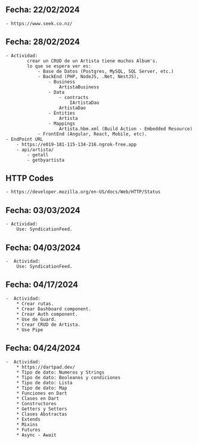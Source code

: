 ## Fecha: 22/02/2024
    - https://www.seek.co.nz/

## Fecha: 28/02/2024

    - Actividad: 
            crear un CRUD de un Artista tiene muchos Album's.
            lo que se espera ver es: 
                - Base de Datos (Postgres, MySQL, SQL Server, etc.)
                - BackEnd (PHP, NodeJS, .Net, NestJS), 
                    - Business
                        ArtistaBusiness
                    - Data
                        - contracts
                            IArtistaDao
                        ArtistaDao
                    - Entities
                        Artista
                    - Mappings
                        Artista.hbm.xml (Build Action - Embedded Resource)
                - FrontEnd (Angular, React, Mobile, etc).
    - EndPoint URL
        - https://e019-181-115-134-216.ngrok-free.app
        - api/artista/
            - getall
            - getbyartista

## HTTP Codes
    - https://developer.mozilla.org/en-US/docs/Web/HTTP/Status
## Fecha: 03/03/2024

    - Actividad:
        Use: SyndicationFeed.
## Fecha: 04/03/2024
    -  Actividad:
        Use: SyndicationFeed.
## Fecha: 04/17/2024
    -  Actividad:
        * Crear rutas.
        * Crear Dashboard component.
        * Crear Auth component.
        * Use de Guard.
        * Crear CRUD de Artista.
        * Use Pipe
## Fecha: 04/24/2024
    -  Actividad:
        * https://dartpad.dev/
        * Tipo de dato: Numeros y Strings
        * Tipo de dato: Booleanos y condiciones
        * Tipo de dato: Lista
        * Tipo de dato: Map
        * Funciones en Dart
        * Clases en Dart
        * Constructores
        * Getters y Setters
        * Clases Abstractas
        * Extends
        * Mixins
        * Futures
        * Async - Await